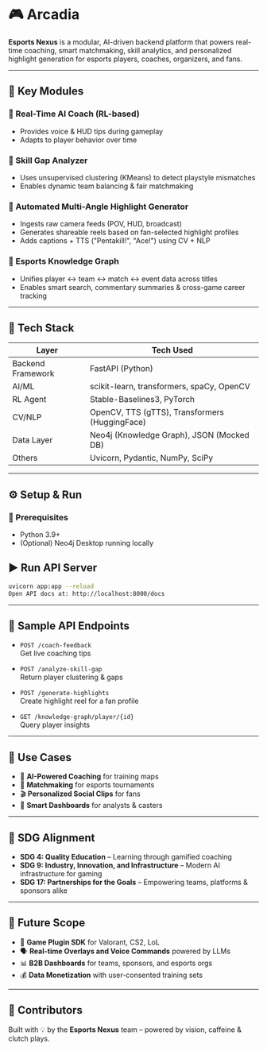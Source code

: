 # 🎮 Arcadia

**Esports Nexus** is a modular, AI-driven backend platform that powers real-time coaching, smart matchmaking, skill analytics, and personalized highlight generation for esports players, coaches, organizers, and fans.

---

## 🚀 Key Modules

### 🔹 Real-Time AI Coach (RL-based)
- Provides voice & HUD tips during gameplay
- Adapts to player behavior over time

### 🔹 Skill Gap Analyzer
- Uses unsupervised clustering (KMeans) to detect playstyle mismatches
- Enables dynamic team balancing & fair matchmaking

### 🔹 Automated Multi-Angle Highlight Generator
- Ingests raw camera feeds (POV, HUD, broadcast)
- Generates shareable reels based on fan-selected highlight profiles
- Adds captions + TTS ("Pentakill!", "Ace!") using CV + NLP

### 🔹 Esports Knowledge Graph
- Unifies player ↔ team ↔ match ↔ event data across titles
- Enables smart search, commentary summaries & cross-game career tracking

---

## 🧠 Tech Stack

| Layer             | Tech Used                                      |
|------------------|------------------------------------------------|
| Backend Framework| FastAPI (Python)                               |
| AI/ML            | scikit-learn, transformers, spaCy, OpenCV      |
| RL Agent         | Stable-Baselines3, PyTorch                     |
| CV/NLP           | OpenCV, TTS (gTTS), Transformers (HuggingFace) |
| Data Layer       | Neo4j (Knowledge Graph), JSON (Mocked DB)      |
| Others           | Uvicorn, Pydantic, NumPy, SciPy                |


---

## ⚙️ Setup & Run

### 🧩 Prerequisites
- Python 3.9+
- (Optional) Neo4j Desktop running locally


## ▶️ Run API Server

```bash
uvicorn app:app --reload
Open API docs at: http://localhost:8000/docs
```
---
## 📡 Sample API Endpoints

- `POST /coach-feedback`  
  Get live coaching tips

- `POST /analyze-skill-gap`  
  Return player clustering & gaps

- `POST /generate-highlights`  
  Create highlight reel for a fan profile

- `GET /knowledge-graph/player/{id}`  
  Query player insights

---

## 🎯 Use Cases

- 🧠 **AI-Powered Coaching** for training maps  
- 🧩 **Matchmaking** for esports tournaments  
- 🎬 **Personalized Social Clips** for fans  
- 🧾 **Smart Dashboards** for analysts & casters  

---

## 🌱 SDG Alignment

- **SDG 4: Quality Education** – Learning through gamified coaching  
- **SDG 9: Industry, Innovation, and Infrastructure** – Modern AI infrastructure for gaming  
- **SDG 17: Partnerships for the Goals** – Empowering teams, platforms & sponsors alike  

---

## 🔮 Future Scope

- 🧩 **Game Plugin SDK** for Valorant, CS2, LoL  
- 🗣️ **Real-time Overlays and Voice Commands** powered by LLMs  
- 📊 **B2B Dashboards** for teams, sponsors, and esports orgs  
- 💰 **Data Monetization** with user-consented training sets  

---

## 👥 Contributors

Built with 💡 by the **Esports Nexus** team – powered by vision, caffeine & clutch plays.
